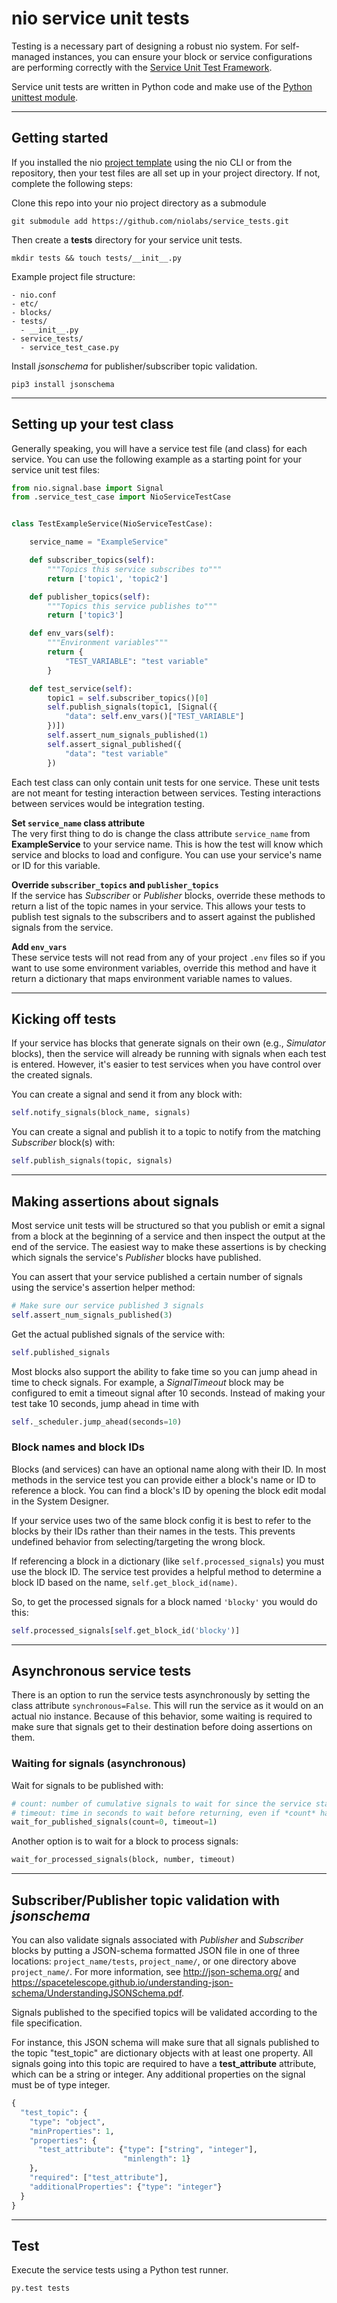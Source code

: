 # nio service unit tests

Testing is a necessary part of designing a robust nio system. For self-managed instances, you can ensure your block or service configurations are performing correctly with the [Service Unit Test Framework](https://github.com/niolabs/service_tests).

Service unit tests are written in Python code and make use of the [Python unittest module](https://docs.python.org/3/library/unittest.html).

---

## Getting started

If you installed the nio [project template](https://github.com/niolabs/project_template) using the nio CLI or from the repository, then your test files are all set up in your project directory. If not, complete the following steps:

Clone this repo into your nio project directory as a submodule
```
git submodule add https://github.com/niolabs/service_tests.git
```
Then create a **tests** directory for your service unit tests.
```
mkdir tests && touch tests/__init__.py
```
Example project file structure:

```
- nio.conf
- etc/
- blocks/
- tests/
  - __init__.py
- service_tests/
  - service_test_case.py
```

Install _jsonschema_ for publisher/subscriber topic validation.

```
pip3 install jsonschema
```

---

## Setting up your test class

Generally speaking, you will have a service test file (and class) for each service. You can use the following example as a starting point for your service unit test files:

```python
from nio.signal.base import Signal
from .service_test_case import NioServiceTestCase


class TestExampleService(NioServiceTestCase):

    service_name = "ExampleService"

    def subscriber_topics(self):
        """Topics this service subscribes to"""
        return ['topic1', 'topic2']

    def publisher_topics(self):
        """Topics this service publishes to"""
        return ['topic3']

    def env_vars(self):
        """Environment variables"""
        return {
            "TEST_VARIABLE": "test variable"
        }

    def test_service(self):
        topic1 = self.subscriber_topics()[0]
        self.publish_signals(topic1, [Signal({
            "data": self.env_vars()["TEST_VARIABLE"]
        })])
        self.assert_num_signals_published(1)
        self.assert_signal_published({
            "data": "test variable"
        })
```

Each test class can only contain unit tests for one service. These unit tests are not meant for testing interaction between services. Testing interactions between services would be integration testing.

**Set `service_name` class attribute**<br>The very first thing to do is change the class attribute `service_name` from **ExampleService** to your service name. This is how the test will know which service and blocks to load and configure. You can use your service's name or ID for this variable.

**Override `subscriber_topics` and `publisher_topics`**<br>If the service has _Subscriber_ or _Publisher_ blocks, override these methods to return a list of the topic names in your service. This allows your tests to publish test signals to the subscribers and to assert against the published signals from the service.

**Add `env_vars`**<br>These service tests will not read from any of your project `.env` files so if you want to use some environment variables, override this method and have it return a dictionary that maps environment variable names to values.

---

## Kicking off tests

If your service has blocks that generate signals on their own (e.g., _Simulator_ blocks), then the service will already be running with signals when each test is entered. However, it's easier to test services when you have control over the created signals.

You can create a signal and send it from any block with:

```python
self.notify_signals(block_name, signals)
```
You can create a signal and publish it to a topic to notify from the matching _Subscriber_ block(s) with:

```python
self.publish_signals(topic, signals)
```

---

## Making assertions about signals

Most service unit tests will be structured so that you publish or emit a signal from a block at the beginning of a service and then inspect the output at the end of the service. The easiest way to make these assertions is by checking which signals the service's _Publisher_ blocks have published.

You can assert that your service published a certain number of signals using the service's assertion helper method:
```python
# Make sure our service published 3 signals
self.assert_num_signals_published(3)
```

Get the actual published signals of the service with:

```python
self.published_signals
```

Most blocks also support the ability to fake time so you can jump ahead in time to check signals. For example, a _SignalTimeout_ block may be configured to emit a timeout signal after 10 seconds. Instead of making your test take 10 seconds, jump ahead in time with

```python
self._scheduler.jump_ahead(seconds=10)
```

### Block names and block IDs

Blocks (and services) can have an optional name along with their ID. In most methods in the service test you can provide either a block's name or ID to reference a block. You can find a block's ID by opening the block edit modal in the System Designer.

If your service uses two of the same block config it is best to refer to the blocks by their IDs rather than their names in the tests. This prevents undefined behavior from selecting/targeting the wrong block.

If referencing a block in a dictionary (like `self.processed_signals`) you must use the block ID. The service test provides a helpful method to determine a block ID based on the name, `self.get_block_id(name)`. 

So, to get the processed signals for a block named `'blocky'` you would do this:
```python
self.processed_signals[self.get_block_id('blocky')]
```

---

## Asynchronous service tests

There is an option to run the service tests asynchronously by setting the class attribute `synchronous=False`.
This will run the service as it would on an actual nio instance. Because of this behavior, some waiting is required to make sure that signals get to their destination before doing assertions on them.

### Waiting for signals (asynchronous)

Wait for signals to be published with:

```python
# count: number of cumulative signals to wait for since the service started
# timeout: time in seconds to wait before returning, even if *count* has not been reached
wait_for_published_signals(count=0, timeout=1)
```

Another option is to wait for a block to process signals:

```python
wait_for_processed_signals(block, number, timeout)
```

---

## Subscriber/Publisher topic validation with _jsonschema_

You can also validate signals associated with _Publisher_ and _Subscriber_ blocks by putting a JSON-schema formatted JSON file in one of three locations: `project_name/tests`, `project_name/`, or one directory above `project_name/`. For more information, see <http://json-schema.org/> and <https://spacetelescope.github.io/understanding-json-schema/UnderstandingJSONSchema.pdf>.

Signals published to the specified topics will be validated according to the file specification.

For instance, this JSON schema will make sure that all signals published to the topic "test_topic" are dictionary objects with at least one property. All signals going into this topic are required to have a **test_attribute** attribute, which can be a string or integer. Any additional properties on the signal must be of type integer.

```python
{
  "test_topic": {
    "type": "object",
    "minProperties": 1,
    "properties": {
      "test_attribute": {"type": ["string", "integer"],
                         "minlength": 1}
    },
    "required": ["test_attribute"],
    "additionalProperties": {"type": "integer"}
  }
}
```

---

## Test

Execute the service tests using a Python test runner.
```python
py.test tests
```
